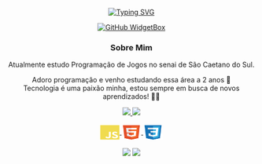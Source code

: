 <div align="center">
  
<a href="https://git.io/typing-svg"><img src="https://readme-typing-svg.demolab.com?font=Fira+Code&pause=1000&color=00E8F7&random=false&width=435&lines=OII+%F0%9F%91%8B%2C++Me+chamo+Agatha+Moreira!;Vem+ver+o+meu+perfil!+%F0%9F%91%80" alt="Typing SVG" /></a>

</div>

<div align="center">
  
[![GitHub WidgetBox](https://github-widgetbox.vercel.app/api/profile?username=Tathamjf&data=followers,repositories,stars,commits&theme=viridescent)](https://github.com/laurelzxy)
 <h3 align ="center"> <strong> Sobre Mim </strong> </h3> 
 
</div>



 
<div align="center">
<p align="">Atualmente estudo Programação de Jogos no senai de São Caetano do Sul.</p>
<p align=""></p>
<p align="">Adoro programação e venho estudando essa área a 2 anos 💫
  <br>Tecnologia é uma paixão minha, estou sempre em busca de novos aprendizados! 💪👻</p>


<div align="center">
  <a href="https://github.com/Tathamjf">
  <img height="180em" src="https://github-readme-stats.vercel.app/api?username=Tathamjf&show_icons=true&theme=dracula&include_all_commits=true&count_private=true"/>
  <img height="180em" src="https://github-readme-stats.vercel.app/api/top-langs/?username=Tathamjf&layout=compact&langs_count=7&theme=dracula"/>
</div>
  
   <div style="display: inline_block"><br>
  <img align="center" alt="Js" height="30" width="40" src="https://raw.githubusercontent.com/devicons/devicon/master/icons/javascript/javascript-plain.svg">
  <img align="center" alt="HTML" height="30" width="40" src="https://raw.githubusercontent.com/devicons/devicon/master/icons/html5/html5-original.svg">
  <img align="center" alt="CSS" height="30" width="40" src="https://raw.githubusercontent.com/devicons/devicon/master/icons/css3/css3-original.svg">
</div>

<br>

  <div> 
  <a href="https://instagram.com/tatah_mjf" target="_blank"><img src="https://img.shields.io/badge/-Instagram-%23E4405F?style=for-the-badge&logo=instagram&logoColor=white" target="_blank"></a>
  <a href ="https://www.linkedin.com/in/agatha-moreira-154278285?utm_source=share&utm_campaign=share_via&utm_content=profile&utm_medium=android_app" target="_blank"><img src="https://img.shields.io/badge/-LinkedIn-%230077B5?style=for-the-badge&logo=linkedin&logoColor=white" target="_blank"></a> 
 
 
 
</div>


